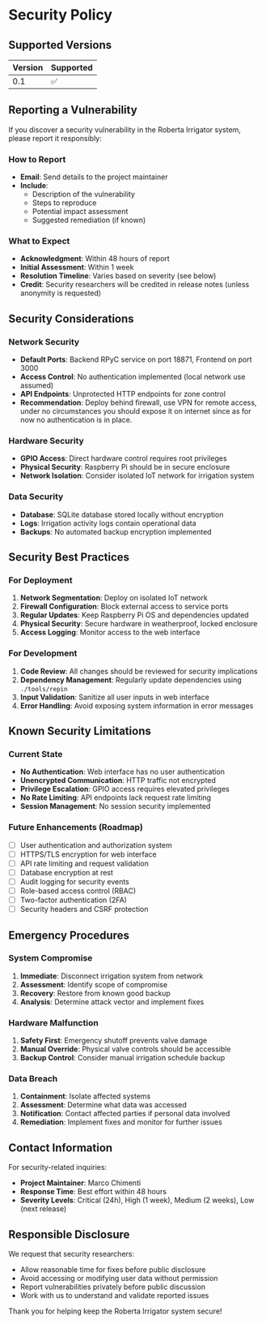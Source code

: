 # Security Policy

## Supported Versions

| Version | Supported          |
| ------- | ------------------ |
| 0.1     | :white_check_mark: |

## Reporting a Vulnerability

If you discover a security vulnerability in the Roberta Irrigator system, please report it responsibly:

### How to Report
- **Email**: Send details to the project maintainer
- **Include**: 
  - Description of the vulnerability
  - Steps to reproduce
  - Potential impact assessment
  - Suggested remediation (if known)

### What to Expect
- **Acknowledgment**: Within 48 hours of report
- **Initial Assessment**: Within 1 week
- **Resolution Timeline**: Varies based on severity (see below)
- **Credit**: Security researchers will be credited in release notes (unless anonymity is requested)

## Security Considerations

### Network Security
- **Default Ports**: Backend RPyC service on port 18871, Frontend on port 3000
- **Access Control**: No authentication implemented (local network use assumed)
- **API Endpoints**: Unprotected HTTP endpoints for zone control
- **Recommendation**: Deploy behind firewall, use VPN for remote access, under no circumstances you should expose it on internet since as for now no authentication is in place.

### Hardware Security
- **GPIO Access**: Direct hardware control requires root privileges
- **Physical Security**: Raspberry Pi should be in secure enclosure
- **Network Isolation**: Consider isolated IoT network for irrigation system

### Data Security
- **Database**: SQLite database stored locally without encryption
- **Logs**: Irrigation activity logs contain operational data
- **Backups**: No automated backup encryption implemented

## Security Best Practices

### For Deployment
1. **Network Segmentation**: Deploy on isolated IoT network
2. **Firewall Configuration**: Block external access to service ports
3. **Regular Updates**: Keep Raspberry Pi OS and dependencies updated
4. **Physical Security**: Secure hardware in weatherproof, locked enclosure
5. **Access Logging**: Monitor access to the web interface

### For Development
1. **Code Review**: All changes should be reviewed for security implications
2. **Dependency Management**: Regularly update dependencies using `./tools/repin`
3. **Input Validation**: Sanitize all user inputs in web interface
4. **Error Handling**: Avoid exposing system information in error messages

## Known Security Limitations

### Current State
- **No Authentication**: Web interface has no user authentication
- **Unencrypted Communication**: HTTP traffic not encrypted
- **Privilege Escalation**: GPIO access requires elevated privileges
- **No Rate Limiting**: API endpoints lack request rate limiting
- **Session Management**: No session security implemented

### Future Enhancements (Roadmap)
- [ ] User authentication and authorization system
- [ ] HTTPS/TLS encryption for web interface
- [ ] API rate limiting and request validation
- [ ] Database encryption at rest
- [ ] Audit logging for security events
- [ ] Role-based access control (RBAC)
- [ ] Two-factor authentication (2FA)
- [ ] Security headers and CSRF protection

## Emergency Procedures

### System Compromise
1. **Immediate**: Disconnect irrigation system from network
2. **Assessment**: Identify scope of compromise
3. **Recovery**: Restore from known good backup
4. **Analysis**: Determine attack vector and implement fixes

### Hardware Malfunction
1. **Safety First**: Emergency shutoff prevents valve damage
2. **Manual Override**: Physical valve controls should be accessible
3. **Backup Control**: Consider manual irrigation schedule backup

### Data Breach
1. **Containment**: Isolate affected systems
2. **Assessment**: Determine what data was accessed
3. **Notification**: Contact affected parties if personal data involved
4. **Remediation**: Implement fixes and monitor for further issues

## Contact Information

For security-related inquiries:
- **Project Maintainer**: Marco Chimenti
- **Response Time**: Best effort within 48 hours
- **Severity Levels**: Critical (24h), High (1 week), Medium (2 weeks), Low (next release)

## Responsible Disclosure

We request that security researchers:
- Allow reasonable time for fixes before public disclosure
- Avoid accessing or modifying user data without permission
- Report vulnerabilities privately before public discussion
- Work with us to understand and validate reported issues

Thank you for helping keep the Roberta Irrigator system secure!